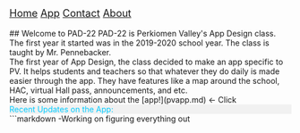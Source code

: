 <div class="topnav">
  <font size="4">
  <a class="active" href="#home">Home</a>
  <a class="active" href="https://jblasek.github.io/Pad22/pvapp.html">App</a>
  <a href="#contact">Contact</a>
  <a href="#about">About</a>
  </font>
</div>
<br/>
## Welcome to PAD-22
PAD-22 is Perkiomen Valley's App Design class. The first year it started was in the 2019-2020 school year. The class is taught by Mr. Pennebacker. 
<br/>
The first year of App Design, the class decided to make an app specific to PV. It helps students and teachers so that whatever they do daily is made easier through the app. They have features like a map around the school, HAC, virtual Hall pass, announcements, and etc.
<br/>
Here is some information about the [app!](pvapp.md) ← Click
<br/>
<div style="background-color:rgba(0, 0, 0, 0.0470588);">
 <span style="color: rgb(0,203,255);">Recent Updates on the App:</span>
 </div>
```markdown
-Working on figuring everything out


```
